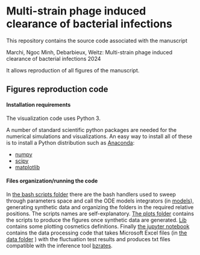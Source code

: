 # Multi-strain phage induced clearance of bacterial infections


This repository contains the source code associated with the manuscript

Marchi, Ngoc Minh, Debarbieux, Weitz: Multi-strain phage induced clearance of bacterial infections 2024

It allows reproduction of all figures of the manuscript.


## Figures reproduction code

#### Installation requirements

The visualization code uses Python 3.

A number of standard scientific python packages are needed for the numerical simulations and visualizations. An easy way to install all of these is to install a Python distribution such as [Anaconda](https://www.anaconda.com/):

- [numpy](https://numpy.org/)
- [scipy](https://www.scipy.org/)
- [matplotlib](https://matplotlib.org/stable/index.html)


#### Files organization/running the code
In  [the bash scripts folder](./scripts_generate_figures) there are the bash handlers used to sweep through parameters space and call the ODE models integrators (in [models](./models_python)), generating synthetic data and organizing the folders in the required relative positions. The scripts names are self-explanatory. [The plots folder](./plots) contains the scripts to produce the figures once synthetic data are generated.
[Lib](./lib) contains some plotting cosmetics definitions. Finally [the jupyter notebook](./data_processing_code/jupyter-notebook/import_data_LD_2023_clean.ipynb) contains the data processing code that takes Microsoft Excel files (in [the data folder](./data) ) with the fluctuation test results and produces txt files compatible with the inference tool [bzrates](http://www.lcqb.upmc.fr/bzrates#:~:text=bz%2Drates%20is%20a%20web,mutation%20rates%20from%20fluctuation%20assays.).

